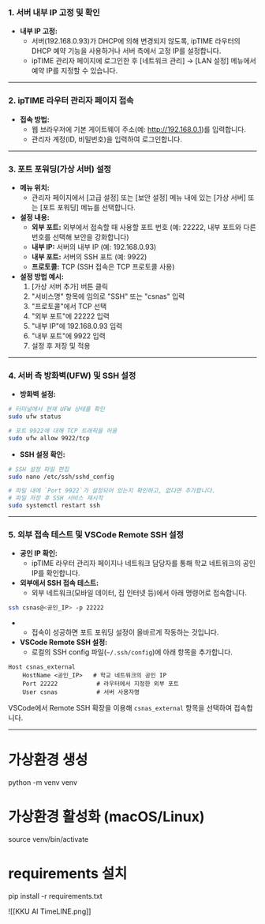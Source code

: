### 1. 서버 내부 IP 고정 및 확인
- **내부 IP 고정:**
    - 서버(192.168.0.93)가 DHCP에 의해 변경되지 않도록, ipTIME 라우터의 DHCP 예약 기능을 사용하거나 서버 측에서 고정 IP를 설정합니다.
    - ipTIME 관리자 페이지에 로그인한 후 [네트워크 관리] → [LAN 설정] 메뉴에서 예약 IP를 지정할 수 있습니다.

---
### 2. ipTIME 라우터 관리자 페이지 접속

- **접속 방법:**
    - 웹 브라우저에 기본 게이트웨이 주소(예: http://192.168.0.1)를 입력합니다.
    - 관리자 계정(ID, 비밀번호)을 입력하여 로그인합니다.

---
### 3. 포트 포워딩(가상 서버) 설정

- **메뉴 위치:**
    - 관리자 페이지에서 [고급 설정] 또는 [보안 설정] 메뉴 내에 있는 [가상 서버] 또는 [포트 포워딩] 메뉴를 선택합니다.
- **설정 내용:**
    - **외부 포트:** 외부에서 접속할 때 사용할 포트 번호 (예: 22222, 내부 포트와 다른 번호를 선택해 보안을 강화합니다)
    - **내부 IP:** 서버의 내부 IP (예: 192.168.0.93)
    - **내부 포트:** 서버의 SSH 포트 (예: 9922)
    - **프로토콜:** TCP (SSH 접속은 TCP 프로토콜 사용)
- **설정 방법 예시:**
    1. [가상 서버 추가] 버튼 클릭
    2. "서비스명" 항목에 임의로 "SSH" 또는 "csnas" 입력
    3. "프로토콜"에서 TCP 선택
    4. "외부 포트"에 22222 입력
    5. "내부 IP"에 192.168.0.93 입력
    6. "내부 포트"에 9922 입력
    7. 설정 후 저장 및 적용

---
### 4. 서버 측 방화벽(UFW) 및 SSH 설정

- **방화벽 설정:**
```bash
# 터미널에서 현재 UFW 상태를 확인
sudo ufw status

# 포트 9922에 대해 TCP 트래픽을 허용
sudo ufw allow 9922/tcp
```
- **SSH 설정 확인:**
```bash
# SSH 설정 파일 편집
sudo nano /etc/ssh/sshd_config

# 파일 내에 `Port 9922`가 설정되어 있는지 확인하고, 없다면 추가합니다.
# 파일 저장 후 SSH 서비스 재시작
sudo systemctl restart ssh
```

---
### 5. 외부 접속 테스트 및 VSCode Remote SSH 설정

- **공인 IP 확인:**
    - ipTIME 라우터 관리자 페이지나 네트워크 담당자를 통해 학교 네트워크의 공인 IP를 확인합니다.
- **외부에서 SSH 접속 테스트:**
    - 외부 네트워크(모바일 데이터, 집 인터넷 등)에서 아래 명령어로 접속합니다.
```bash
ssh csnas@<공인_IP> -p 22222
```
- - 접속이 성공하면 포트 포워딩 설정이 올바르게 작동하는 것입니다.
- **VSCode Remote SSH 설정:**
    - 로컬의 SSH config 파일(`~/.ssh/config`)에 아래 항목을 추가합니다.
```config
Host csnas_external
    HostName <공인_IP>   # 학교 네트워크의 공인 IP
    Port 22222           # 라우터에서 지정한 외부 포트
    User csnas           # 서버 사용자명

```
VSCode에서 Remote SSH 확장을 이용해 `csnas_external` 항목을 선택하여 접속합니다.

---
# 가상환경 생성
python -m venv venv

# 가상환경 활성화 (macOS/Linux)
source venv/bin/activate

# requirements 설치
pip install -r requirements.txt

![[KKU AI TimeLINE.png]]